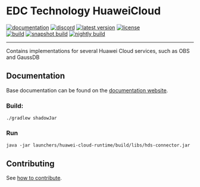 # EDC Technology HuaweiCloud

[![documentation](https://img.shields.io/badge/documentation-8A2BE2?style=flat-square)](https://eclipse-edc.github.io)
[![discord](https://img.shields.io/badge/discord-chat-brightgreen.svg?style=flat-square&logo=discord)](https://discord.gg/n4sD9qtjMQ)
[![latest version](https://img.shields.io/maven-central/v/org.eclipse.edc.huaweicloud/obs-core?logo=apache-maven&style=flat-square&label=latest%20version)](https://search.maven.org/artifact/org.eclipse.edc.huaweicloud/obs-core)
[![license](https://img.shields.io/github/license/eclipse-edc/Technology-Azure?style=flat-square&logo=apache)](https://www.apache.org/licenses/LICENSE-2.0)
<br>
[![build](https://img.shields.io/github/actions/workflow/status/eclipse-edc/Technology-HuaweiCloud/verify.yaml?branch=main&logo=GitHub&style=flat-square&label=ci)](https://github.com/eclipse-edc/Technology-HuaweiCloud/actions/workflows/verify.yaml?query=branch%3Amain)
[![snapshot build](https://img.shields.io/github/actions/workflow/status/eclipse-edc/Technology-HuaweiCloud/trigger_snapshot.yml?branch=main&logo=GitHub&style=flat-square&label=snapshot-build)](https://github.com/eclipse-edc/Technology-HuaweiCloud/actions/workflows/trigger_snapshot.yml)
[![nightly build](https://img.shields.io/github/actions/workflow/status/eclipse-edc/Technology-HuaweiCloud/nightly.yml?branch=main&logo=GitHub&style=flat-square&label=nightly-build)](https://github.com/eclipse-edc/Technology-HuaweiCloud/actions/workflows/nightly.yml)

---

Contains implementations for several Huawei Cloud services, such as OBS and GaussDB

## Documentation

Base documentation can be found on the [documentation website](https://eclipse-edc.github.io).

### Build:
```shell
./gradlew shadowJar
```

### Run
```shell
java -jar launchers/huawei-cloud-runtime/build/libs/hds-connector.jar
```
## Contributing

See [how to contribute](https://github.com/eclipse-edc/eclipse-edc.github.io/blob/main/CONTRIBUTING.md).

